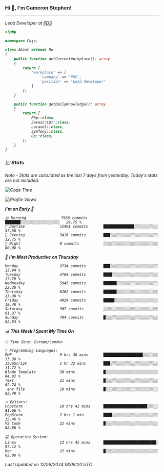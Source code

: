 ### Hi 👋, I'm Cameron Stephen!
<hr>
<p><em>Lead Developer at <a href="https://prindatasolutions.co.uk">PDS</a></p>


```php
<?php

namespace Cajs;

class About extends Me
{
    public function getCurrentWorkplace(): array
    {
        return [
            'workplace' => [
                'company' => 'PDS',
                'position' => 'Lead Developer'
            ]
        ];
    }

    public function getDailyKnowledge(): array
    {
        return [
            Php::class,
            Javascript::class,
            Laravel::class,
            Symfony::class,
            Go::class,
        ];
    }
}
```

### 📈 Stats
<p><em>Note - Stats are calculated as the last 7 days from yesterday. Today's stats are not included.</em></p>


<!--START_SECTION:waka-->
![Code Time](http://img.shields.io/badge/Code%20Time-3%2C841%20hrs%2025%20mins-blue)

![Profile Views](http://img.shields.io/badge/Profile%20Views-0-blue)

**I'm an Early 🐤** 

```text
🌞 Morning                7968 commits        ███████░░░░░░░░░░░░░░░░░░   29.75 % 
🌆 Daytime                15401 commits       ██████████████░░░░░░░░░░░   57.50 % 
🌃 Evening                3416 commits        ███░░░░░░░░░░░░░░░░░░░░░░   12.75 % 
🌙 Night                  0 commits           ░░░░░░░░░░░░░░░░░░░░░░░░░   00.00 % 
```
📅 **I'm Most Productive on Thursday** 

```text
Monday                   3734 commits        ███░░░░░░░░░░░░░░░░░░░░░░   13.94 % 
Tuesday                  4764 commits        ████░░░░░░░░░░░░░░░░░░░░░   17.79 % 
Wednesday                5945 commits        ██████░░░░░░░░░░░░░░░░░░░   22.20 % 
Thursday                 6262 commits        ██████░░░░░░░░░░░░░░░░░░░   23.38 % 
Friday                   4929 commits        █████░░░░░░░░░░░░░░░░░░░░   18.40 % 
Saturday                 367 commits         ░░░░░░░░░░░░░░░░░░░░░░░░░   01.37 % 
Sunday                   784 commits         █░░░░░░░░░░░░░░░░░░░░░░░░   02.93 % 
```


📊 **This Week I Spent My Time On** 

```text
🕑︎ Time Zone: Europe/London

💬 Programming Languages: 
PHP                      9 hrs 38 mins       ██████████████████░░░░░░░   73.38 % 
JavaScript               1 hr 32 mins        ███░░░░░░░░░░░░░░░░░░░░░░   11.72 % 
Blade Template           38 mins             █░░░░░░░░░░░░░░░░░░░░░░░░   04.92 % 
Text                     21 mins             █░░░░░░░░░░░░░░░░░░░░░░░░   02.74 % 
.env file                19 mins             █░░░░░░░░░░░░░░░░░░░░░░░░   02.49 % 

🔥 Editors: 
Phpstorm                 10 hrs 43 mins      ████████████████████░░░░░   81.66 % 
PhpStorm                 2 hrs 1 min         ████░░░░░░░░░░░░░░░░░░░░░   15.46 % 
VS Code                  22 mins             █░░░░░░░░░░░░░░░░░░░░░░░░   02.88 % 

💻 Operating System: 
Linux                    12 hrs 45 mins      ████████████████████████░   97.12 % 
Mac                      22 mins             █░░░░░░░░░░░░░░░░░░░░░░░░   02.88 % 
```


 Last Updated on 12/06/2024 18:08:20 UTC
<!--END_SECTION:waka-->
